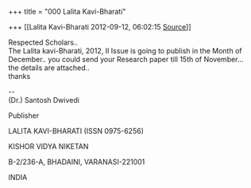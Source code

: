 +++
title = "000 Lalita Kavi-Bharati"

+++
[[Lalita Kavi-Bharati	2012-09-12, 06:02:15 [Source](https://groups.google.com/g/bvparishat/c/mGhziQM2_cM)]]



Respected Scholars..  
The Lalita kavi-Bharati, 2012, II Issue is going to publish in the Month of December.. you could send your Research paper till 15th of November...  
the details are attached..  
thanks  
  
--  
(Dr.) Santosh Dwivedi

Publisher

LALITA KAVI-BHARATI (ISSN 0975-6256)

KISHOR VIDYA NIKETAN

B-2/236-A, BHADAINI, VARANASI-221001

INDIA

  

